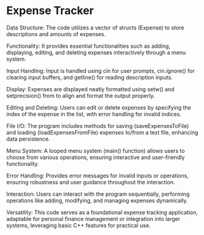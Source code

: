 # Expense Tracker 
Data Structure: The code utilizes a vector of structs (Expense) to store descriptions and amounts of expenses.

Functionality: It provides essential functionalities such as adding, displaying, editing, and deleting expenses interactively through a menu system.

Input Handling: Input is handled using cin for user prompts, cin.ignore() for clearing input buffers, and getline() for reading description inputs.

Display: Expenses are displayed neatly formatted using setw() and setprecision() from <iomanip> to align and format the output properly.

Editing and Deleting: Users can edit or delete expenses by specifying the index of the expense in the list, with error handling for invalid indices.

File I/O: The program includes methods for saving (saveExpensesToFile) and loading (loadExpensesFromFile) expenses to/from a text file, enhancing data persistence.

Menu System: A looped menu system (main() function) allows users to choose from various operations, ensuring interactive and user-friendly functionality.

Error Handling: Provides error messages for invalid inputs or operations, ensuring robustness and user guidance throughout the interaction.

Interaction: Users can interact with the program sequentially, performing operations like adding, modifying, and managing expenses dynamically.

Versatility: This code serves as a foundational expense tracking application, adaptable for personal finance management or integration into larger systems, leveraging basic C++ features for practical use.
